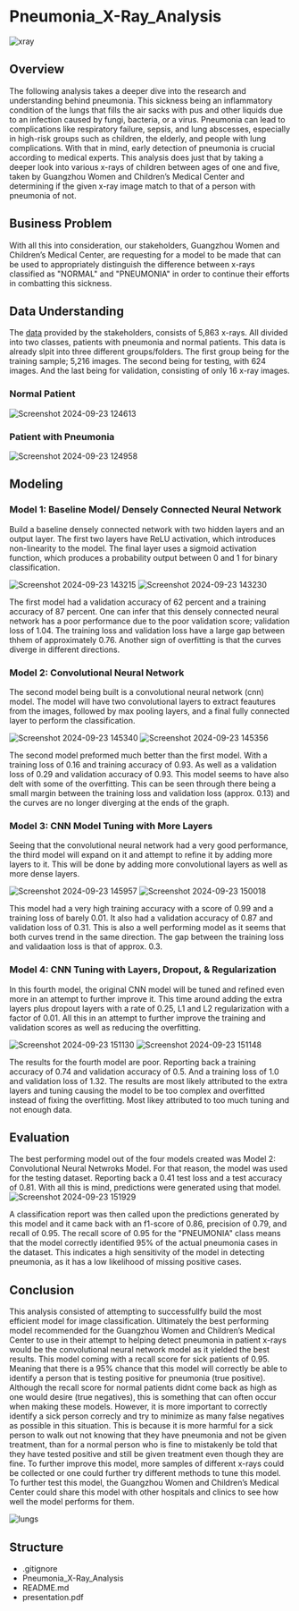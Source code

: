 # Pneumonia_X-Ray_Analysis
![xray](https://github.com/user-attachments/assets/0d410063-3f9a-41b6-aa96-32d5c1e8d916)
## Overview
The following analysis takes a deeper dive into the research and understanding behind pneumonia. This sickness being an inflammatory condition of the lungs that fills the air sacks with pus and other liquids due to an infection caused by fungi, bacteria, or a virus. Pneumonia can lead to complications like respiratory failure, sepsis, and lung abscesses, especially in high-risk groups such as children, the elderly, and people with lung complications. With that in mind, early detection of pneumonia is crucial according to medical experts. This analysis does just that by taking a deeper look into various x-rays of children between ages of one and five, taken by Guangzhou Women and Children’s Medical Center and determining if the given x-ray image match to that of a person with pneumonia of not.
## Business Problem
With all this into consideration, our stakeholders, Guangzhou Women and Children’s Medical Center, are requesting for a model to be made that can be used to appropriately distinguish the difference between x-rays classified as "NORMAL" and "PNEUMONIA" in order to continue their efforts in combatting this sickness.
## Data Understanding
The [data](https://www.kaggle.com/datasets/paultimothymooney/chest-xray-pneumonia?resource=download) provided by the stakeholders, consists of 5,863 x-rays. All divided into two classes, patients with pneumonia and normal patients. This data is already slpit into three different groups/folders. The first group being for the training sample; 5,216 images. The second being for testing, with 624 images. And the last being for validation, consisting of only 16 x-ray images.
### Normal Patient
![Screenshot 2024-09-23 124613](https://github.com/user-attachments/assets/043d171f-0460-4302-a9a3-1aad4064a3c0)
### Patient with Pneumonia
![Screenshot 2024-09-23 124958](https://github.com/user-attachments/assets/3275e957-a3e4-4933-935e-c5dfdd54b769)
## Modeling
### Model 1: Baseline Model/ Densely Connected Neural Network
Build a baseline densely connected network with two hidden layers and an output layer. The first two layers have ReLU activation, which introduces non-linearity to the model. The final layer uses a sigmoid activation function, which produces a probability output between 0 and 1 for binary classification.


![Screenshot 2024-09-23 143215](https://github.com/user-attachments/assets/452fc4d2-0e7f-4d8e-90e2-5a97011c16e1)
![Screenshot 2024-09-23 143230](https://github.com/user-attachments/assets/8598d07d-694d-478d-9130-5715e98e1c6b)

The first model had a validation accuracy of 62 percent and a training accuracy of 87 percent. One can infer that this densely connected neural network has a poor performance due to the poor validation score; validation loss of 1.04. The training loss and validation loss have a large gap between thhem of approximately 0.76. Another sign of overfitting is that the curves diverge in different directions.
### Model 2: Convolutional Neural Network

The second model being built is a convolutional neural network (cnn) model. The model will have two convolutional layers to extract feautures from the images, followed by max pooling layers, and a final fully connected layer to perform the classification.


![Screenshot 2024-09-23 145340](https://github.com/user-attachments/assets/bb9c3020-9b63-45ef-855f-3414f1d5b2f6)
![Screenshot 2024-09-23 145356](https://github.com/user-attachments/assets/ab97d762-0f0d-4f02-914d-45f94c118ef0)

The second model preformed much better than the first model. With a training loss of 0.16 and training accuracy of 0.93. As well as a validation loss of 0.29 and validation accuracy of 0.93. This model seems to have also delt with some of the overfitting. This can be seen through there being a small margin between the training loss and validation loss (approx. 0.13) and the curves are no longer diverging at the ends of the graph.
### Model 3: CNN Model Tuning with More Layers

Seeing that the convolutional neural network had a very good performance, the third model will expand on it and attempt to refine it by adding more layers to it. This will be done by adding more convolutional layers as well as more dense layers.

![Screenshot 2024-09-23 145957](https://github.com/user-attachments/assets/241dd339-137e-464b-860b-73ff392facf7)
![Screenshot 2024-09-23 150018](https://github.com/user-attachments/assets/34541530-680b-4250-931f-65ca112008e6)

This model had a very high training accuracy with a score of 0.99 and a training loss of barely 0.01. It also had a validation accuracy of 0.87 and validation loss of 0.31. This is also a well performing model as it seems that both curves trend in the same direction. The gap between the training loss and validaation loss is that of approx. 0.3.
### Model 4: CNN Tuning with Layers, Dropout, & Regularization

In this fourth model, the original CNN model will be tuned and refined even more in an attempt to further improve it. This time around adding the extra layers plus dropout layers with a rate of 0.25, L1 and L2 regularization with a factor of 0.01. All this in an attempt to further improve the training and validation scores as well as reducing the overfitting.

![Screenshot 2024-09-23 151130](https://github.com/user-attachments/assets/50533340-b478-4f9e-8d4e-9d12538b8fc8)
![Screenshot 2024-09-23 151148](https://github.com/user-attachments/assets/3537a7ac-213b-42a6-a917-c54b1e4dbc4c)

The results for the fourth model are poor. Reporting back a training accuracy of 0.74 and validation accuracy of 0.5. And a training loss of 1.0 and validation loss of 1.32. The results are most likely attributed to the extra layers and tuning causing the model to be too complex and overfitted instead of fixing the overfitting. Most likey attributed to too much tuning and not enough data.
## Evaluation
The best performing model out of the four models created was Model 2: Convolutional Neural Netwroks Model. For that reason, the model was used for the testing dataset. Reporting back a 0.41 test loss and a test accuracy of 0.81. With all this is mind, predictions were generated using that model.
![Screenshot 2024-09-23 151929](https://github.com/user-attachments/assets/5c2eaafb-b668-42bf-8cde-a625656c4adf)

A classification report was then called upon the predictions generated by this model and it came back with an f1-score of 0.86, precision of 0.79, and recall of 0.95. The recall score of 0.95 for the "PNEUMONIA" class means that the model correctly identified 95% of the actual pneumonia cases in the dataset. This indicates a high sensitivity of the model in detecting pneumonia, as it has a low likelihood of missing positive cases.
## Conclusion
This analysis consisted of attempting to successfullfy build the most efficient model for image classification. Ultimately the best performing model recommended for the Guangzhou Women and Children’s Medical Center to use in their attempt to helping detect pneumonia in patient x-rays would be the convolutional neural network model as it yielded the best results. This model coming with a recall score for sick patients of 0.95. Meaning that there is a 95% chance that this model will correctly be able to identify a person that is testing positive for pneumonia (true positive). Although the recall score for normal patients didnt come back as high as one would desire (true negatives), this is something that can often occur when making these models. However, it is more important to correctly identify a sick person correcly and try to minimize as many false negatives as possible in this situation. This is because it is more harmful for a sick person to walk out not knowing that they have pneumonia and not be given treatment, than for a normal person who is fine to mistakenly be told that they have tested positive and still be given treatment even though they are fine. To further improve this model, more samples of different x-rays could be collected or one could further try different methods to tune this model. To further test this model, the Guangzhou Women and Children’s Medical Center could share this model with other hospitals and clinics to see how well the model performs for them.

![lungs](https://github.com/user-attachments/assets/abe7ece2-a519-42ea-b514-135450b83b42)

## Structure
- .gitignore
- Pneumonia_X-Ray_Analysis
- README.md
- presentation.pdf
